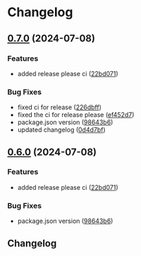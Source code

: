 # Changelog

## [0.7.0](https://github.com/zerolend/zerolend-one/compare/v0.6.0...v0.7.0) (2024-07-08)


### Features

* added release please ci ([22bd071](https://github.com/zerolend/zerolend-one/commit/22bd071b20d881d271a2d84b923d261bb1732ff7))


### Bug Fixes

* fixed ci for release ([226dbff](https://github.com/zerolend/zerolend-one/commit/226dbffb9db2d1053cbb5926f5fd94a6e879c000))
* fixed the ci for release please ([ef452d7](https://github.com/zerolend/zerolend-one/commit/ef452d78996e62eafb6108121d6aef870ecac58d))
* package.json version ([98643b6](https://github.com/zerolend/zerolend-one/commit/98643b663d8d2c6e9ec259ccecdcc0449e1195d7))
* updated changelog ([0d4d7bf](https://github.com/zerolend/zerolend-one/commit/0d4d7bf3c3ff95c52986dcd3025ae73909a1bb41))

## [0.6.0](https://github.com/zerolend/zerolend-one/compare/v0.5.2...v0.6.0) (2024-07-08)


### Features

* added release please ci ([22bd071](https://github.com/zerolend/zerolend-one/commit/22bd071b20d881d271a2d84b923d261bb1732ff7))


### Bug Fixes

* package.json version ([98643b6](https://github.com/zerolend/zerolend-one/commit/98643b663d8d2c6e9ec259ccecdcc0449e1195d7))

## Changelog
